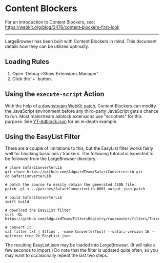 # Content Blockers

For an introduction to Content Blockers, see: https://webkit.org/blog/3476/content-blockers-first-look

---

LargeBrowser has been built with Content Blockers in mind. This document details how they can be utilized optimally.

## Loading Rules

1. Open 'Debug->Show Extensions Manager'
2. Click the '+' button.

## Using the `execute-script` Action

With the help of [a downstream WebKit patch](../patches/WebKit-0001-ContentBlockers-add-execute-script-action.patch), Content Blockers can modify the JavaScript environment before any third-party JavaScript gets a chance to run. Most mainstream adblock extensions use "scriptlets" for this purpose.
See [YT-Adblock.json](YT-Adblock.json) for an in-depth example.

## Using the EasyList Filter

There are a couple of limitations to this, but the EasyList filter works fairly well for blocking basic ads / trackers.
The following tutorial is expected to be followed from the LargeBrowser directory.

```
# clone SafariConverterLib
git clone https://github.com/AdguardTeam/SafariConverterLib.git
cd SafariConverterLib

# patch the source to easily obtain the generated JSON file.
patch -p1 < ../patches/SafariConverterLib-0001-output-json.patch

# build SafariConverterLib
swift build

# download the EasyList filter
curl -OL https://github.com/AdguardTeam/FiltersRegistry/raw/master/filters/ThirdParty/filter_101_EasyList/filter.txt

# convert it
cat filter.txt | $(find . -name ConverterTool) --safari-version 16 --optimize true 2> EasyList.json
```

The resulting EasyList.json may be loaded into LargeBrowser. (It will take a few seconds to import.) Do note that the filter is updated quite often, so you may want to occasionally repeat the last two steps.
